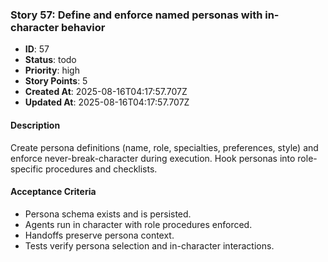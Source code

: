 ### Story 57: Define and enforce named personas with in-character behavior

- **ID**: 57
- **Status**: todo
- **Priority**: high
- **Story Points**: 5
- **Created At**: 2025-08-16T04:17:57.707Z
- **Updated At**: 2025-08-16T04:17:57.707Z

#### Description

Create persona definitions (name, role, specialties, preferences, style) and enforce never-break-character during execution. Hook personas into role-specific procedures and checklists.

#### Acceptance Criteria

- Persona schema exists and is persisted.
- Agents run in character with role procedures enforced.
- Handoffs preserve persona context.
- Tests verify persona selection and in-character interactions.
